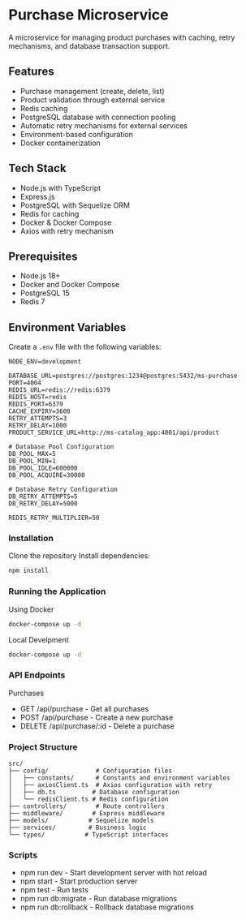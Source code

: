 # Purchase Microservice

A microservice for managing product purchases with caching, retry mechanisms, and database transaction support.

## Features

- Purchase management (create, delete, list)
- Product validation through external service
- Redis caching
- PostgreSQL database with connection pooling
- Automatic retry mechanisms for external services
- Environment-based configuration
- Docker containerization

## Tech Stack

- Node.js with TypeScript
- Express.js
- PostgreSQL with Sequelize ORM
- Redis for caching
- Docker & Docker Compose
- Axios with retry mechanism

## Prerequisites

- Node.js 18+
- Docker and Docker Compose
- PostgreSQL 15
- Redis 7

## Environment Variables

Create a `.env` file with the following variables:

```env
NODE_ENV=development

DATABASE_URL=postgres://postgres:1234@postgres:5432/ms-purchase
PORT=4004
REDIS_URL=redis://redis:6379
REDIS_HOST=redis
REDIS_PORT=6379
CACHE_EXPIRY=3600
RETRY_ATTEMPTS=3
RETRY_DELAY=1000
PRODUCT_SERVICE_URL=http://ms-catalog_app:4001/api/product

# Database Pool Configuration
DB_POOL_MAX=5
DB_POOL_MIN=1
DB_POOL_IDLE=600000
DB_POOL_ACQUIRE=30000

# Database Retry Configuration
DB_RETRY_ATTEMPTS=5
DB_RETRY_DELAY=5000

REDIS_RETRY_MULTIPLIER=50
```

### Installation
Clone the repository
Install dependencies:
```bash
npm install
```

### Running the Application
Using Docker
```bash
docker-compose up -d
```
Local Develpment
```bash
docker-compose up -d
```

### API Endpoints
Purchases
- GET /api/purchase - Get all purchases
- POST /api/purchase - Create a new purchase
- DELETE /api/purchase/:id - Delete a purchase

### Project Structure
```
src/
├── config/             # Configuration files
│   ├── constants/      # Constants and environment variables
│   ├── axiosClient.ts  # Axios configuration with retry
│   ├── db.ts          # Database configuration
│   └── redisClient.ts # Redis configuration
├── controllers/        # Route controllers
├── middleware/        # Express middleware
├── models/           # Sequelize models
├── services/         # Business logic
└── types/           # TypeScript interfaces
```

### Scripts
- npm run dev - Start development server with hot reload
- npm start - Start production server
- npm test - Run tests
- npm run db:migrate - Run database migrations
- npm run db:rollback - Rollback database migrations